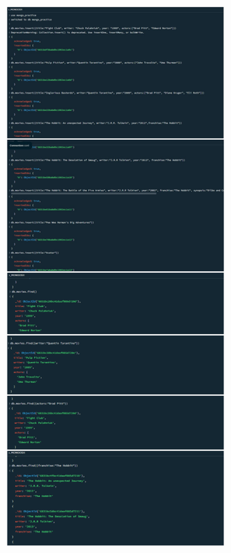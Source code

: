 <img src="ss1.jpeg">
<img src="ss2.jpeg">
<img src="ss3.png">
<img src="ss7.png">
<img src="ss9.png">
<img src="ss11.png">
<img src=" ">
<img src=" ">
<img src=" ">
<img src=" ">
<img src=" ">
<img src=" ">
<img src=" ">
<img src=" ">
